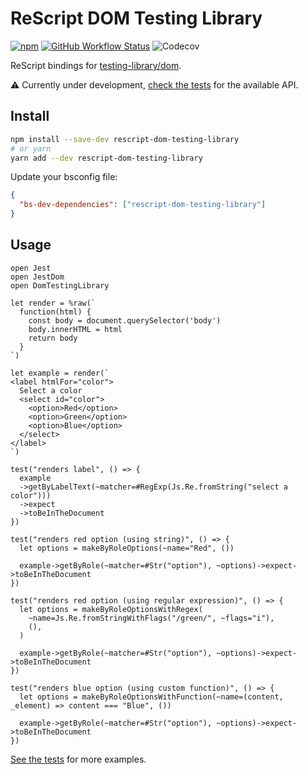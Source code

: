 # ReScript DOM Testing Library

[![npm](https://img.shields.io/npm/v/rescript-dom-testing-library?label=version&style=flat-square)](https://www.npmjs.com/package/rescript-dom-testing-library)
[![GitHub Workflow Status](https://img.shields.io/github/workflow/status/brnrdog/rescript-dom-testing-library/Version%20Release?style=flat-square)](https://github.com/brnrdog/rescript-dom-testing-library/actions/workflows/release.yml)
![Codecov](https://img.shields.io/codecov/c/github/brnrdog/rescript-dom-testing-library?style=flat-square)

ReScript bindings for [testing-library/dom](https://github.com/testing-library/dom-testing-library/).

⚠️ Currently under development, [check the tests](https://github.com/brnrdog/rescript-dom-testing-library/blob/master/__tests__/DomTestingLibraryTest.res) for the available API.

## Install

```bash
npm install --save-dev rescript-dom-testing-library
# or yarn
yarn add --dev rescript-dom-testing-library
```

Update your bsconfig file:

```json
{
  "bs-dev-dependencies": ["rescript-dom-testing-library"]
}
```

## Usage

```res
open Jest
open JestDom
open DomTestingLibrary

let render = %raw(`
  function(html) {
    const body = document.querySelector('body')
    body.innerHTML = html
    return body
  }
`)

let example = render(`
<label htmlFor="color">
  Select a color
  <select id="color">
    <option>Red</option>
    <option>Green</option>
    <option>Blue</option>
  </select>
</label>
`)

test("renders label", () => {
  example
  ->getByLabelText(~matcher=#RegExp(Js.Re.fromString("select a color")))
  ->expect
  ->toBeInTheDocument
})

test("renders red option (using string)", () => {
  let options = makeByRoleOptions(~name="Red", ())

  example->getByRole(~matcher=#Str("option"), ~options)->expect->toBeInTheDocument
})

test("renders red option (using regular expression)", () => {
  let options = makeByRoleOptionsWithRegex(
    ~name=Js.Re.fromStringWithFlags("/green/", ~flags="i"),
    (),
  )

  example->getByRole(~matcher=#Str("option"), ~options)->expect->toBeInTheDocument
})

test("renders blue option (using custom function)", () => {
  let options = makeByRoleOptionsWithFunction(~name=(content, _element) => content === "Blue", ())

  example->getByRole(~matcher=#Str("option"), ~options)->expect->toBeInTheDocument
})
```

[See the tests](https://github.com/brnrdog/rescript-dom-testing-library/blob/master/__tests__/DomTestingLibraryTest.res) for more examples.
